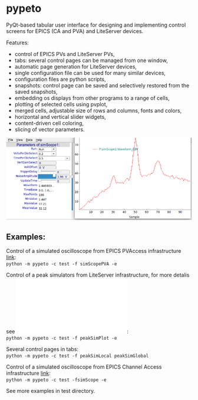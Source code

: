 # pypeto
PyQt-based tabular user interface for designing and implementing control screens for EPICS (CA and PVA) and LiteServer devices.

Features:
 - control of EPICS PVs and LiteServer PVs,
 - tabs: several control pages can be managed from one window,
 - automatic page generation for LiteServer devices,
 - single configuration file can be used for many similar devices,
 - configuration files are python scripts,
 - snapshots: control page can be saved and selectively restored from the saved snapshots,
 - embedding os displays from other programs to a range of cells,
 - plotting of selected cells using pvplot,
 - merged cells, adjustable size of rows and columns, fonts and colors,
 - horizontal and vertical slider widgets,
 - content-driven cell coloring,
 - slicing of vector parameters.

![simScope](./docs/pypeto_simScopePVA.png)

## Examples:
Control of a simulated oscilloscope from EPICS PVAccess infrastructure [link](https://github.com/ASukhanov/p4pex):<br>
`python -m pypeto -c test -f simScopePVA -e`

Control of a peak simulators from LiteServer infrastructure,
for more detalis see ![simScope](./test/README.md):<br>
`python -m pypeto -c test -f peakSimPlot -e`

Several control pages in tabs:<br>
`python -m pypeto -c test -f peakSimLocal peakSimGlobal`

Control of a simulated oscilloscope from EPICS Channel Access infrastructure 
[link](https://epics.anl.gov/modules/soft/asyn/R4-38/asynDriver.html#testAsynPortDriverApp):<br>
`python -m pypeto -c test -fsimScope -e`

See more examples in test directory.

